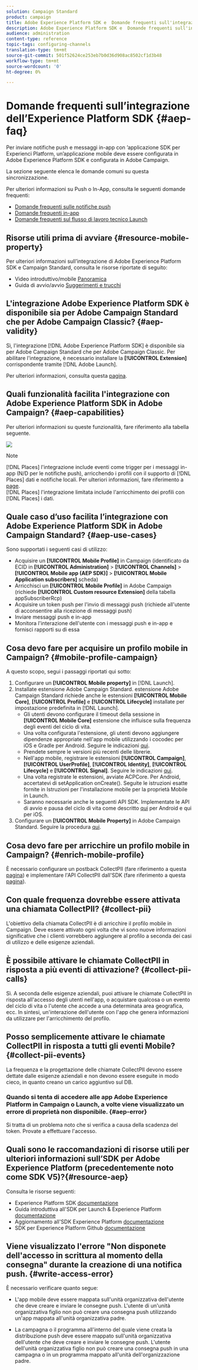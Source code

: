 ```yaml
---
solution: Campaign Standard
product: campaign
title: Adobe Experience Platform SDK e  Domande frequenti sull'integrazione Adobe Campaign
description: Adobe Experience Platform SDK e  Domande frequenti sull'integrazione Adobe Campaign
audience: administration
content-type: reference
topic-tags: configuring-channels
translation-type: tm+mt
source-git-commit: 501f52624ce253eb7b0d36d908ac8502cf1d3b48
workflow-type: tm+mt
source-wordcount: '0'
ht-degree: 0%

---
```



# Domande frequenti sull’integrazione dell’Experience Platform SDK {#aep-faq}

Per inviare notifiche push e messaggi in-app con ’applicazione SDK per Experienci Platform, un’applicazione mobile deve essere configurata in Adobe Experience Platform SDK e configurata in  Adobe Campaign.

La sezione seguente elenca le domande comuni su questa sincronizzazione.

Per ulteriori informazioni su Push o In-App, consulta le seguenti domande frequenti:

* [Domande frequenti sulle notifiche push](../../channels/using/about-push-notifications.md#push-faq)
* [Domande frequenti in-app](../../channels/using/about-in-app-messaging.md#in-app-faq)
* [Domande frequenti sul flusso di lavoro tecnico Launch](../../administration/using/syncwithlaunch-faq.md)

## Risorse utili prima di avviare {#resource-mobile-property}

Per ulteriori informazioni sull’integrazione di Adobe Experience Platform SDK e Campaign Standard, consulta le risorse riportate di seguito:

* Video introduttivo/mobile [Panoramica](https://www.adobe.com/experience-platform/launch.html#acpl-mobile-video)
* Guida di avvio/avvio [Suggerimenti e trucchi](https://www.adobe.com/content/dam/www/us/en/experience-platform/launch-tag-manager/pdfs/adobe-cloud-platform-launch-tips-and-tricks-sheet.pdf)

## L&#39;integrazione Adobe Experience Platform SDK è disponibile sia per  Adobe Campaign Standard che per Adobe Campaign Classic? {#aep-validity}

Sì, l&#39;integrazione [!DNL Adobe Experience Platform SDK] è disponibile sia per  Adobe Campaign Standard che per Adobe Campaign Classic. Per abilitare l&#39;integrazione, è necessario installare la **[!UICONTROL Extension]** corrispondente tramite [!DNL Adobe Launch].

Per ulteriori informazioni, consulta questa [pagina](https://aep-sdks.gitbook.io/docs/using-mobile-extensions/adobe-campaign-standard).

## Quali funzionalità facilita l&#39;integrazione con Adobe Experience Platform SDK in  Adobe Campaign? {#aep-capabilities}

Per ulteriori informazioni su queste funzionalità, fare riferimento alla tabella seguente.

![](assets/faq.png)

>[!NOTE]
>
>[!DNL Places] l&#39;integrazione include eventi come trigger per i messaggi in-app (N/D per le notifiche push), arricchendo i profili con il supporto di  [!DNL Places] dati e notifiche locali. Per ulteriori informazioni, fare riferimento a [page](../../channels/using/preparing-and-sending-an-in-app-message.md). <br>[!DNL Places] l&#39;integrazione limitata include l&#39;arricchimento dei profili con  [!DNL Places] i dati.

## Quale caso d’uso facilita l’integrazione con Adobe Experience Platform SDK in  Adobe Campaign Standard? {#aep-use-cases}

Sono supportati i seguenti casi di utilizzo:

* Acquisire un **[!UICONTROL Mobile Profile]** in Campaign (identificato da ECID in **[!UICONTROL Administration]** > **[!UICONTROL Channels]** > **[!UICONTROL Mobile app (AEP SDK)]** > **[!UICONTROL Mobile Application subscribers]** scheda)
* Arricchisci un **[!UICONTROL Mobile Profile]** in  Adobe Campaign (richiede **[!UICONTROL Custom resource Extension]** della tabella appSubscriberRcp)
* Acquisire un token push per l&#39;invio di messaggi push (richiede all&#39;utente di acconsentire alla ricezione di messaggi push)
* Inviare messaggi push e in-app
* Monitora l&#39;interazione dell&#39;utente con i messaggi push e in-app e fornisci rapporti su di essa

## Cosa devo fare per acquisire un profilo mobile in Campaign? {#mobile-profile-campaign}

A questo scopo, segui i passaggi riportati qui sotto:

1. Configurare un **[!UICONTROL Mobile property]** in [!DNL Launch].
1. Installate  estensione Adobe Campaign Standard.  estensione Adobe Campaign Standard richiede anche le estensioni **[!UICONTROL Mobile Core]**, **[!UICONTROL Profile]** e **[!UICONTROL Lifecycle]** installate per impostazione predefinita in [!DNL Launch].
   * Gli utenti devono configurare il timeout della sessione in **[!UICONTROL Mobile Core]** estensione che influisce sulla frequenza degli eventi del ciclo di vita.
   * Una volta configurata l&#39;estensione, gli utenti devono aggiungere dipendenze appropriate nell&#39;app mobile utilizzando i cocodec per iOS e Gradle per Android. Seguire le indicazioni [qui](https://aep-sdks.gitbook.io/docs/using-mobile-extensions/adobe-campaign-standard).
   * Prendete sempre le versioni più recenti delle librerie.
   * Nell&#39;app mobile, registrare le estensioni **[!UICONTROL Campaign]**, **[!UICONTROL UserProfile]**, **[!UICONTROL Identity]**, **[!UICONTROL Lifecycle]** e **[!UICONTROL Signal]**. Seguire le indicazioni [qui](https://aep-sdks.gitbook.io/docs/using-mobile-extensions/adobe-campaign-standard#register-the-campaign-standard-extension-with-mobile-core).
   * Una volta registrate le estensioni, avviate ACPCore. Per Android, accertatevi di setApplication onCreate(). Seguite le istruzioni esatte fornite in Istruzioni per l&#39;installazione mobile per la proprietà Mobile in Launch.
   * Saranno necessarie anche le seguenti API SDK. Implementate le API di avvio e pausa del ciclo di vita come descritto [qui](https://aep-sdks.gitbook.io/docs/using-mobile-extensions/mobile-core/lifecycle/lifecycle-extension-in-android) per Android e qui per iOS.
1. Configurare un **[!UICONTROL Mobile Property]** in  Adobe Campaign Standard. Seguire la procedura [qui](../../administration/using/configuring-a-mobile-application.md#channel-specific-config).

## Cosa devo fare per arricchire un profilo mobile in Campaign? {#enrich-mobile-profile}

È necessario configurare un postback CollectPII (fare riferimento a questa [pagina](https://helpx.adobe.com/campaign/kb/config-app-in-launch.html#PIIpostback)) e implementare l&#39;API CollectPII dall&#39;SDK (fare riferimento a questa [pagina](https://aep-sdks.gitbook.io/docs/using-mobile-extensions/mobile-core/mobile-core-api-reference#collect-pii)).

## Con quale frequenza dovrebbe essere attivata una chiamata CollectPII? {#collect-pii}

L&#39;obiettivo della chiamata CollectPII è di arricchire il profilo mobile in Campaign. Deve essere attivato ogni volta che vi sono nuove informazioni significative che i clienti vorrebbero aggiungere al profilo a seconda dei casi di utilizzo e delle esigenze aziendali.

## È possibile attivare le chiamate CollectPII in risposta a più eventi di attivazione? {#collect-pii-calls}

Sì. A seconda delle esigenze aziendali, puoi attivare le chiamate CollectPII in risposta all&#39;accesso degli utenti nell&#39;app, o acquistare qualcosa o un evento del ciclo di vita o l&#39;utente che accede a una determinata area geografica, ecc. In sintesi, un&#39;interazione dell&#39;utente con l&#39;app che genera informazioni da utilizzare per l&#39;arricchimento del profilo.

## Posso semplicemente attivare le chiamate CollectPII in risposta a tutti gli eventi Mobile? {#collect-pii-events}

La frequenza e la progettazione delle chiamate CollectPII devono essere dettate dalle esigenze aziendali e non devono essere eseguite in modo cieco, in quanto creano un carico aggiuntivo sul DB.

### Quando si tenta di accedere alle app Adobe Experience Platform in Campaign o Launch, a volte viene visualizzato un errore di proprietà non disponibile. {#aep-error}

Si tratta di un problema noto che si verifica a causa della scadenza del token. Provate a effettuare l&#39;accesso.

## Quali sono le raccomandazioni di risorse utili per ulteriori informazioni sull’SDK per Adobe Experience Platform (precedentemente noto come SDK V5)?{#resource-aep}

Consulta le risorse seguenti:

*  Experience Platform SDK [documentazione](https://aep-sdks.gitbook.io/docs/)
* Guida introduttiva all&#39;SDK per Launch &amp;  Experience Platform [documentazione](https://aep-sdks.gitbook.io/docs/getting-started/create-a-mobile-property)
* Aggiornamento all&#39;SDK  Experience Platform [documentazione](https://aep-sdks.gitbook.io/docs/resources/upgrading-to-aep)
*  SDK per Experience Platform Github [documentazione](https://github.com/Adobe-Marketing-Cloud/acp-sdks/)

## Viene visualizzato l&#39;errore &quot;Non disponete dell&#39;accesso in scrittura al momento della consegna&quot; durante la creazione di una notifica push. {#write-access-error}

È necessario verificare quanto segue:

* L&#39;app mobile deve essere mappata sull&#39;unità organizzativa dell&#39;utente che deve creare e inviare le consegne push. L&#39;utente di un&#39;unità organizzativa figlio non può creare una consegna push utilizzando un&#39;app mappata all&#39;unità organizzativa padre.

* La campagna o il programma all&#39;interno del quale viene creata la distribuzione push deve essere mappato sull&#39;unità organizzativa dell&#39;utente che deve creare e inviare le consegne push. L&#39;utente dell&#39;unità organizzativa figlio non può creare una consegna push in una campagna o in un programma mappato all&#39;unità dell&#39;organizzazione padre.